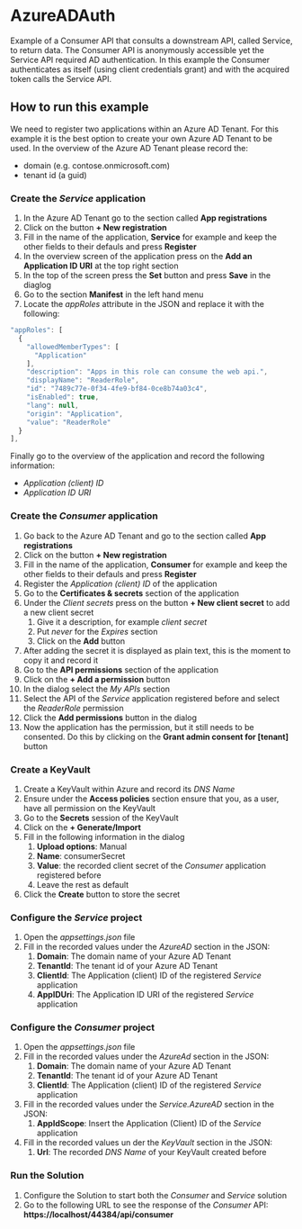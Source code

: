 # AzureADAuth

Example of a Consumer API that consults a downstream API, called Service, to return data. The Consumer API is 
anonymously accessible yet the Service API required AD authentication. In this example the Consumer authenticates
as itself (using client credentials grant) and with the acquired token calls the Service API. 

## How to run this example

We need to register two applications within an Azure AD Tenant. For this example it is the best option to create
your own Azure AD Tenant to be used. In the overview of the Azure AD Tenant please record the:
* domain (e.g. contose.onmicrosoft.com)
* tenant id (a guid)

### Create the *Service* application
1. In the Azure AD Tenant go to the section called **App registrations**
1. Click on the button **+ New registration**
1. Fill in the name of the application, **Service** for example and keep the other fields to their defauls and press **Register**
1. In the overview screen of the application press on the **Add an Application ID URI** at the top right section
1. In the top of the screen press the **Set** button and press **Save** in the diaglog
1. Go to the section **Manifest** in the left hand menu
1. Locate the *appRoles* attribute in the JSON and replace it with the following:
```javascript
"appRoles": [
  {
    "allowedMemberTypes": [
      "Application"
    ],
    "description": "Apps in this role can consume the web api.",
    "displayName": "ReaderRole",
    "id": "7489c77e-0f34-4fe9-bf84-0ce8b74a03c4",
    "isEnabled": true,
    "lang": null,
    "origin": "Application",
    "value": "ReaderRole"
  }
],
```
Finally go to the overview of the application and record the following information:
* *Application (client) ID*
* *Application ID URI*

### Create the *Consumer* application
1. Go back to the Azure AD Tenant and go to the section called **App registrations**
1. Click on the button **+ New registration**
1. Fill in the name of the application, **Consumer** for example and keep the other fields to their defauls and press **Register**
1. Register the *Application (client) ID* of the application
1. Go to the **Certificates & secrets** section of the application
1. Under the *Client secrets* press on the button **+ New client secret** to add a new client secret
    1. Give it a description, for example *client secret*
    1. Put *never* for the *Expires* section
    1. Click on the **Add** button
1. After adding the secret it is displayed as plain text, this is the moment to copy it and record it
1. Go to the **API permissions** section of the application
1. Click on the **+ Add a permission** button
1. In the dialog select the *My APIs* section
1. Select the API of the *Service* application registered before and select the *ReaderRole* permission
1. Click the **Add permissions** button in the dialog
1. Now the application has the permission, but it still needs to be consented. Do this by clicking on the **Grant admin consent for [tenant]** button

### Create a KeyVault
1. Create a KeyVault within Azure and record its *DNS Name*
1. Ensure under the **Access policies** section ensure that you, as a user, have all permission on the KeyVault
1. Go to the **Secrets** session of the KeyVault
1. Click on the **+ Generate/Import** 
1. Fill in the following information in the dialog
    1. **Upload options**: Manual
    1. **Name**: consumerSecret
    1. **Value**: the recorded client secret of the *Consumer* application registered before
    1. Leave the rest as default
1. Click the **Create** button to store the secret

### Configure the *Service* project
1. Open the *appsettings.json* file
1. Fill in the recorded values under the *AzureAD* section in the JSON:
    1. **Domain**: The domain name of your Azure AD Tenant
    1. **TenantId**: The tenant id of your Azure AD Tenant
    1. **ClientId**: The Application (client) ID of the registered *Service* application
    1. **AppIDUri**: The Application ID URI of the registered *Service* application

### Configure the *Consumer* project
1. Open the *appsettings.json* file
1. Fill in the recorded values under the *AzureAd* section in the JSON:
    1. **Domain**: The domain name of your Azure AD Tenant
    1. **TenantId**: The tenant id of your Azure AD Tenant
    1. **ClientId**: The Application (client) ID of the registered *Service* application
1. Fill in the recorded values under the *Service.AzureAD* section in the JSON:
    1. **AppIdScope**: Insert the Application (Client) ID of the *Service* application
1. Fill in the recorded values un der the *KeyVault* section in the JSON:
    1. **Url**: The recorded *DNS Name* of your KeyVault created before
    
### Run the Solution
1. Configure the Solution to start both the *Consumer* and *Service* solution
1. Go to the following URL to see the response of the *Consumer* API: **https://localhost/44384/api/consumer**
